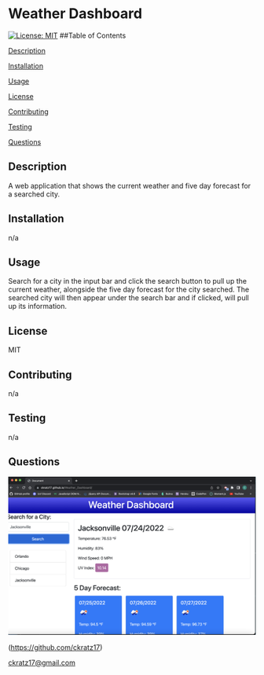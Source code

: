 # Weather Dashboard

[![License: MIT](https://img.shields.io/badge/License-MIT-yellow.svg)](https://opensource.org/licenses/MIT)
    ##Table of Contents
   
[Description](#description)
    
[Installation](#installation)
    
[Usage](#usage)
    
[License](#license)
    
[Contributing](#contributing)
    
[Testing](#testing)
    
[Questions](#questions)
    
## Description
    
A web application that shows the current weather and five day forecast for a searched city.
    
## Installation
    
n/a
    
## Usage
    
Search for a city in the input bar and click the search button to pull up the current weather, alongside the five day forecast for the city searched. The searched city will then appear under the search bar and if clicked, will pull up its information.
    
## License
    
MIT
    
## Contributing
    
n/a

## Testing

n/a

## Questions

![image](./Assets/Screen-shot.png)

(https://github.com/ckratz17)

ckratz17@gmail.com